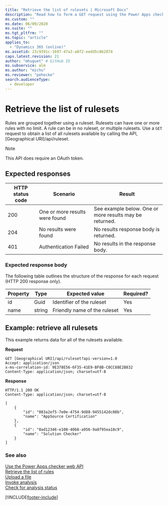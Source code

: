 ```yaml
---
title: "Retrieve the list of rulesets | Microsoft Docs"
description: "Read how to form a GET request using the Power Apps checker web API to retrieve the list of rulesets available."
ms.custom: ""
ms.date: 06/09/2020
ms.suite: ""
ms.tgt_pltfrm: ""
ms.topic: "article"
applies_to: 
  - "Dynamics 365 (online)"
ms.assetid: 23c9391c-1697-47a3-a8f2-eedd5c862874
caps.latest.revision: 21
author: "mhuguet" # GitHub ID
ms.subservice: alm
ms.author: "michu"
ms.reviewer: "pehecke"
search.audienceType: 
  - developer
---
```


# Retrieve the list of rulesets

Rules are grouped together using a ruleset. Rulesets can have one or more rules with no limit. A rule can be in no ruleset, or multiple rulesets. Use a `GET` request to obtain a list of all rulesets available by calling the API, [Geographical URI]/api/ruleset.

> [!NOTE]
> This API does require an OAuth token.

<a name="bkmk_responses"></a>

## Expected responses

|HTTP status code|Scenario|Result|
|---|---|---|
|200|One or more results were found|See example below. One or more results may be returned.|
|204|No results were found|No results response body is returned.|
|401|Authentication Failed|No results in the response body.|

### Expected response body

The following table outlines the structure of the response for each request (HTTP 200 response only).

|Property|Type|Expected value|Required?|
|---|---|---|---|
|id|Guid|Identifier of the ruleset|Yes|
|name|string|Friendly name of the ruleset|Yes|

<a name="bkmk_retrieve"></a>

## Example: retrieve all rulesets

This example returns data for all of the rulesets available.

**Request**

```http
GET [Geographical URI]/api/ruleset?api-version=1.0
Accept: application/json
x-ms-correlation-id: 9E378E56-6F35-41E9-BF8B-C0CC88E2B832
Content-Type: application/json; charset=utf-8
```

**Response**

```http
HTTP/1.1 200 OK
Content-Type: application/json; charset=utf-8

[
    {
        "id": "083a2ef5-7e0e-4754-9d88-9455142dc08b",
        "name": "AppSource Certification"
    },
    {
        "id": "0ad12346-e108-40b8-a956-9a8f95ea18c9",
        "name": "Solution Checker"
    }
]
```

### See also

[Use the Power Apps checker web API](overview.md)<br />
[Retrieve the list of rules](retrieve-rules.md)<br />
[Upload a file](upload-file.md)<br />
[Invoke analysis](analyze.md)<br />
[Check for analysis status](check-status.md)<br />

[!INCLUDE[footer-include](../../includes/footer-banner.md)]
